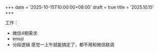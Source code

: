 +++
date = '2025-10-15T10:00:00+08:00'
draft = true
title = '2025.10.15'
+++

<!--more-->

工作：
- 微信4期需求
 - emoji
 - 分段逻辑
感觉一上午就能搞定了，都不用和微信联调




